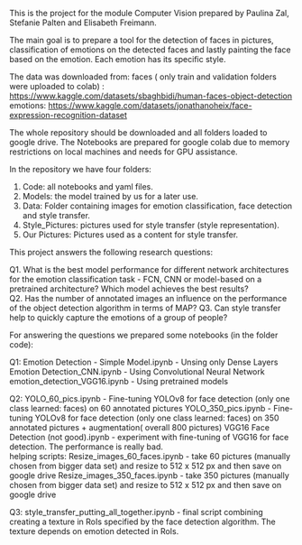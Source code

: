 This is the project for the module Computer Vision prepared by Paulina Zal, Stefanie Palten and Elisabeth Freimann.

The main goal is to prepare a tool for the detection of faces in pictures, classification of emotions on the detected faces and lastly painting the face based on the emotion. Each emotion has its specific style.

The data was downloaded from: 
faces ( only train and validation folders were uploaded to colab) : https://www.kaggle.com/datasets/sbaghbidi/human-faces-object-detection
emotions: https://www.kaggle.com/datasets/jonathanoheix/face-expression-recognition-dataset

The whole repository should be downloaded and all folders loaded to google drive. The Notebooks are prepared for google colab due to memory restrictions on local machines and needs for GPU assistance.

In the repository we have four folders:
1. Code: all notebooks and yaml files.
2. Models: the model trained by us for a later use.
3. Data: Folder containing images for emotion classification, face detection and style transfer.
4. Style_Pictures: pictures used for style transfer (style representation).
5. Our Pictures: Pictures used as a content for style transfer.

This project answers the following research questions:

Q1. What is the best model performance for different network architectures for the emotion classification task - FCN, CNN or model-based on a pretrained architecture? Which model achieves the best results?</br>
Q2. Has the number of annotated images an influence on the performance of the object detection algorithm in terms of MAP​?
Q3. Can style transfer help to quickly capture the emotions of a group of people?


For answering the questions we prepared some notebooks (in the folder code):

Q1: 
Emotion Detection - Simple Model.ipynb - Unsing only Dense Layers
Emotion Detection_CNN.ipynb - Using Convolutional Neural Network
emotion_detection_VGG16.ipynb - Using pretrained models

Q2:
YOLO_60_pics.ipynb - Fine-tuning YOLOv8 for face detection (only one class learned: faces) on 60 annotated pictures
YOLO_350_pics.ipynb - Fine-tuning YOLOv8 for face detection (only one class learned: faces) on 350 annotated pictures + augmentation( overall 800 pictures)
VGG16 Face Detection (not good).ipynb - experiment with fine-tuning of VGG16 for face detection. The performance is really bad.  
  helping scripts:
  Resize_images_60_faces.ipynb - take 60 pictures (manually chosen from bigger data set) and resize to 512 x 512 px and then save on google drive
  Resize_images_350_faces.ipynb - take 350 pictures (manually chosen from bigger data set) and resize to 512 x 512 px and then save on google drive

Q3:
style_transfer_putting_all_together.ipynb - final script combining creating a texture in RoIs specified by the face detection algorithm. The texture depends on emotion detected in RoIs.


                    
